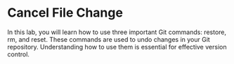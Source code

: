 # Cancel File Change

In this lab, you will learn how to use three important Git commands: restore, rm, and reset. These commands are used to undo changes in your Git repository. Understanding how to use them is essential for effective version control.

